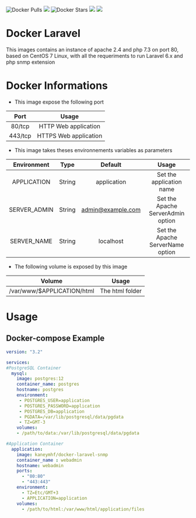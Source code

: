 ![Docker Pulls](https://img.shields.io/docker/pulls/kaneymhf/docker-laravel-snmp) [![](https://images.microbadger.com/badges/image/kaneymhf/docker-laravel-snmp.svg)](https://microbadger.com/images/kaneymhf/docker-laravel-snmp "Get your own image badge on microbadger.com") ![Docker Stars](https://img.shields.io/docker/stars/kaneymhf/docker-laravel-snmp) [![](https://images.microbadger.com/badges/version/kaneymhf/docker-laravel-snmp.svg)](https://microbadger.com/images/kaneymhf/docker-laravel-snmp "Get your own version badge on microbadger.com") [![](https://images.microbadger.com/badges/license/kaneymhf/docker-laravel-snmp.svg)](https://microbadger.com/images/kaneymhf/docker-laravel-snmp "Get your own license badge on microbadger.com")

# Docker Laravel

This images contains an instance of apache 2.4 and php 7.3 on port 80, based on CentOS 7 Linux, with all the requeriments to run Laravel 6.x and php snmp extension

# Docker Informations

* This image expose the following port

| Port | Usage |
|:----:|:-----:|
|  80/tcp  | HTTP Web application |
|  443/tcp  | HTTPS Web application |

* This image takes theses environnements variables as parameters

|  Environment |       Type       | Default |                        Usage                        |
|:------------:|:----------------:|:-------:|:---------------------------------------------------:|
|    APPLICATION   |      String      | application |                Set the application name     |
|    SERVER_ADMIN  |      String      | admin@example.com |          Set the Apache ServerAdmin option     |
|    SERVER_NAME   |      String      | localhost   |                Set the Apache ServerName option     |


* The following volume is exposed by this image

|         Volume        |          Usage          |
|:---------------------:|:-----------------------:|
|  /var/www/$APPLICATION/html  |  The html folder  |

# Usage

## Docker-compose Example

```yml
version: "3.2"

services:
#PostgreSQL Container
  mysql:
    image: postgres:12
    container_name: postgres
    hostname: postgres
    environment:
     - POSTGRES_USER=application
     - POSTGRES_PASSWORD=application
     - POSTGRES_DB=application
     - PGDATA=/var/lib/postgresql/data/pgdata
     - TZ=GMT-3
    volumes:
    - /path/to/data:/var/lib/postgresql/data/pgdata

#Application Container
  application:
    image: kaneymhf/docker-laravel-snmp
    container_name : webadmin
    hostname: webadmin
    ports:
      - "80:80"
      - "443:443"
    environment:
      - TZ=Etc/GMT+3
      - APPLICATION=application
    volumes:
      - /path/to/html:/var/www/html/application/files
```